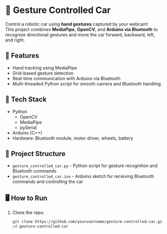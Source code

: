# 🤖 Gesture Controlled Car

Control a robotic car using **hand gestures** captured by your webcam!  
This project combines **MediaPipe**, **OpenCV**, and **Arduino via Bluetooth** to recognize directional gestures and move the car forward, backward, left, and right.

## 🔧 Features
- Hand tracking using MediaPipe
- Grid-based gesture detection
- Real-time communication with Arduino via Bluetooth
- Multi-threaded Python script for smooth camera and Bluetooth handling

## 🧰 Tech Stack
- Python
  - OpenCV
  - MediaPipe
  - pySerial
- Arduino (C++)
- Hardware: Bluetooth module, motor driver, wheels, battery

## 📂 Project Structure
- `gesture_controlled_car.py` - Python script for gesture recognition and Bluetooth commands
- `gesture_controlled_car.ino` - Arduino sketch for receiving Bluetooth commands and controlling the car

## 🖥️ How to Run

1. Clone the repo:
   ```bash
   git clone https://github.com/yourusername/gesture-controlled-car.git
   cd gesture-controlled-car
